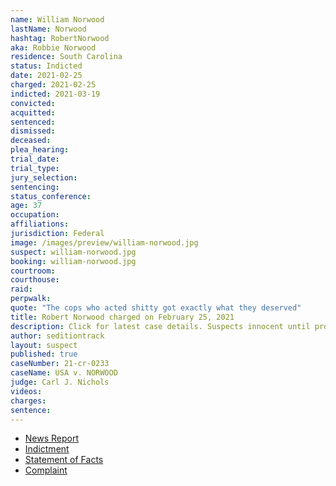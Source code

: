 ```yaml
---
name: William Norwood
lastName: Norwood
hashtag: RobertNorwood
aka: Robbie Norwood
residence: South Carolina
status: Indicted
date: 2021-02-25
charged: 2021-02-25
indicted: 2021-03-19
convicted:
acquitted:
sentenced:
dismissed:
deceased:
plea_hearing:
trial_date:
trial_type:
jury_selection:
sentencing:
status_conference:
age: 37
occupation:
affiliations:
jurisdiction: Federal
image: /images/preview/william-norwood.jpg
suspect: william-norwood.jpg
booking: william-norwood.jpg
courtroom:
courthouse:
raid:
perpwalk:
quote: "The cops who acted shitty got exactly what they deserved"
title: Robert Norwood charged on February 25, 2021
description: Click for latest case details. Suspects innocent until proven guilty.
author: seditiontrack
layout: suspect
published: true
caseNumber: 21-cr-0233
caseName: USA v. NORWOOD
judge: Carl J. Nichols
videos:
charges:
sentence:
---
```

- [News Report](https://www.nbcnews.com/news/us-news/south-carolina-man-charged-capitol-riot-bragged-he-dressed-antifa-n1259298)
- [Indictment](https://www.justice.gov/usao-dc/case-multi-defendant/file/1378266/download)
- [Statement of Facts](https://www.justice.gov/usao-dc/case-multi-defendant/file/1379061/download)
- [Complaint](https://www.justice.gov/usao-dc/case-multi-defendant/file/1379066/download)
